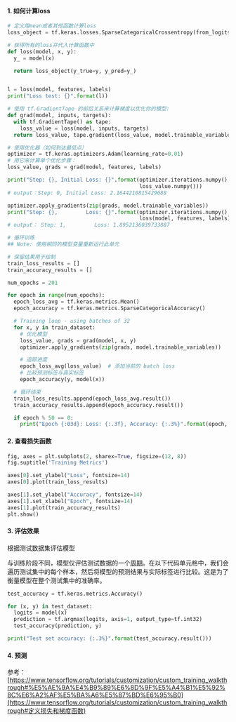 #### 1. 如何计算loss

```python
# 定义用mean或者其他函数计算loss
loss_object = tf.keras.losses.SparseCategoricalCrossentropy(from_logits=True)

# 获得所有的loss并代入计算函数中
def loss(model, x, y):
  y_ = model(x)

  return loss_object(y_true=y, y_pred=y_)


l = loss(model, features, labels)
print("Loss test: {}".format(l))

# 使用 tf.GradientTape 的前后关系来计算梯度以优化你的模型:
def grad(model, inputs, targets):
  with tf.GradientTape() as tape:
    loss_value = loss(model, inputs, targets)
  return loss_value, tape.gradient(loss_value, model.trainable_variables)

# 使用优化器（如何到达最低点）
optimizer = tf.keras.optimizers.Adam(learning_rate=0.01)
# 用它来计算单个优化步骤：
loss_value, grads = grad(model, features, labels)

print("Step: {}, Initial Loss: {}".format(optimizer.iterations.numpy(),
                                          loss_value.numpy()))
# output：Step: 0, Initial Loss: 2.1644210815429688

optimizer.apply_gradients(zip(grads, model.trainable_variables))
print("Step: {},         Loss: {}".format(optimizer.iterations.numpy(),
                                          loss(model, features, labels).numpy()))
# output： Step: 1,         Loss: 1.8952136039733887

# 循环训练
## Note: 使用相同的模型变量重新运行此单元

# 保留结果用于绘制
train_loss_results = []
train_accuracy_results = []

num_epochs = 201

for epoch in range(num_epochs):
  epoch_loss_avg = tf.keras.metrics.Mean()
  epoch_accuracy = tf.keras.metrics.SparseCategoricalAccuracy()

  # Training loop - using batches of 32
  for x, y in train_dataset:
    # 优化模型
    loss_value, grads = grad(model, x, y)
    optimizer.apply_gradients(zip(grads, model.trainable_variables))

    # 追踪进度
    epoch_loss_avg(loss_value)  # 添加当前的 batch loss
    # 比较预测标签与真实标签
    epoch_accuracy(y, model(x))

  # 循环结束
  train_loss_results.append(epoch_loss_avg.result())
  train_accuracy_results.append(epoch_accuracy.result())

  if epoch % 50 == 0:
    print("Epoch {:03d}: Loss: {:.3f}, Accuracy: {:.3%}".format(epoch,                                                                epoch_loss_avg.result(),                                                               epoch_accuracy.result()))


```

#### 2. 查看损失函数

```python
fig, axes = plt.subplots(2, sharex=True, figsize=(12, 8))
fig.suptitle('Training Metrics')

axes[0].set_ylabel("Loss", fontsize=14)
axes[0].plot(train_loss_results)

axes[1].set_ylabel("Accuracy", fontsize=14)
axes[1].set_xlabel("Epoch", fontsize=14)
axes[1].plot(train_accuracy_results)
plt.show()
```

#### 3. 评估效果

根据测试数据集评估模型

与训练阶段不同，模型仅评估测试数据的一个[周期](https://developers.google.com/machine-learning/glossary/#epoch)。在以下代码单元格中，我们会遍历测试集中的每个样本，然后将模型的预测结果与实际标签进行比较。这是为了衡量模型在整个测试集中的准确率。

```python
test_accuracy = tf.keras.metrics.Accuracy()

for (x, y) in test_dataset:
  logits = model(x)
  prediction = tf.argmax(logits, axis=1, output_type=tf.int32)
  test_accuracy(prediction, y)

print("Test set accuracy: {:.3%}".format(test_accuracy.result()))
```

#### 4. 预测



参考：[https://www.tensorflow.org/tutorials/customization/custom_training_walkthrough#%E5%AE%9A%E4%B9%89%E6%8D%9F%E5%A4%B1%E5%92%8C%E6%A2%AF%E5%BA%A6%E5%87%BD%E6%95%B0](https://www.tensorflow.org/tutorials/customization/custom_training_walkthrough#定义损失和梯度函数)